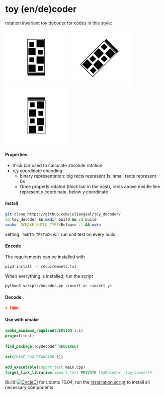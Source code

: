 # toy (en/de)coder
rotation invariant toy decoder for codes in this style:  

<p float="left">
  <img src="./pics/rect_bw_90.jpg" width="200" />
  <img src="./pics/rect_bw_neg45.jpg" width="200" />
  <img src="./pics/rect_bw_neg90.jpg" width="200" />
</p>

#### Properties
* thick bar used to calculate absolute rotation
* x,y coordinate encoding: 
  * binary representation: big rects represent 1s, small rects represent 0s
  * Once properly rotated (thick bar in the east), rects above middle line represent x coordinate, below y coordinate

#### Install
```bash
git clone https://github.com/juliangaal/toy_decoder/
cd toy_decoder && mkdir build && cd build
cmake -DCMAKE_BUILD_TYPE=Release .. && make
```
setting `-DAUTO_TEST=ON` will run unit test on every build

#### Encode
The requirements can be installed with 
```bash
pip3 install -r requirements.txt
```

When everything is installed, run the script 
```bash
python3 scripts/encoder.py <insert x> <insert y>
```

#### Decode
```cpp
# TODO
```

#### Use with cmake
```cmake
cmake_minimum_required(VERSION 3.1)
project(test)

find_package(ToyDecoder REQUIRED)

set(CMAKE_CXX_STANDARD 11)

add_executable(import_test main.cpp)
target_link_libraries(import_test PRIVATE ToyDecoder::toy_decoder)
```

Build [![CircleCI](https://circleci.com/gh/juliangaal/hw/tree/master.svg?style=svg)](https://circleci.com/gh/juliangaal/hw/tree/master) for ubuntu 16.04, run the [installation script](./install.sh) to install all necessary components
